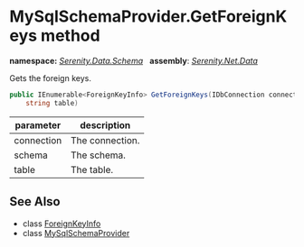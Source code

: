 # MySqlSchemaProvider.GetForeignKeys method
**namespace:** *[Serenity.Data.Schema](../../README.md#serenity.data.schema-namespace)*   **assembly**: *[Serenity.Net.Data](../../README.md)*

Gets the foreign keys.

```csharp
public IEnumerable<ForeignKeyInfo> GetForeignKeys(IDbConnection connection, string schema, 
    string table)
```

| parameter | description |
| --- | --- |
| connection | The connection. |
| schema | The schema. |
| table | The table. |

## See Also

* class [ForeignKeyInfo](../ForeignKeyInfo.md)
* class [MySqlSchemaProvider](../MySqlSchemaProvider.md)